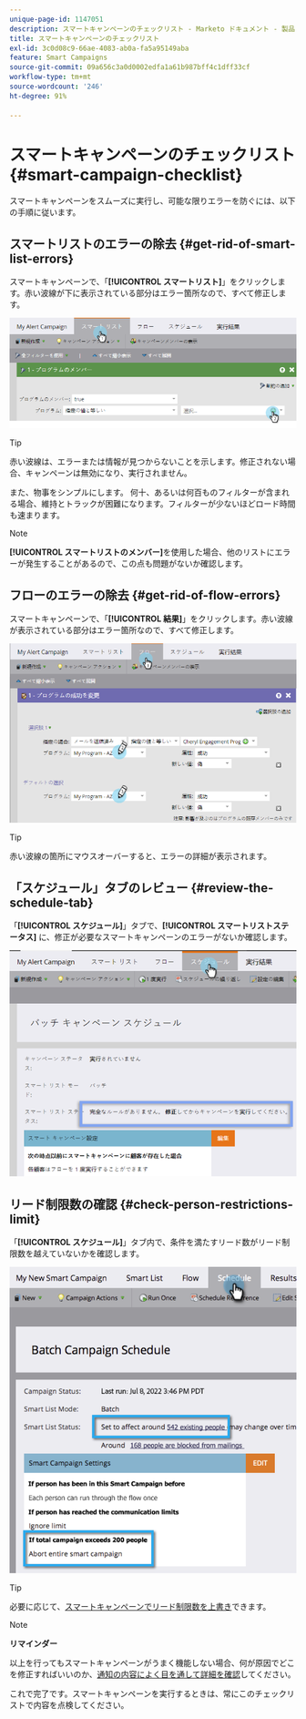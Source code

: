 ```yaml
---
unique-page-id: 1147051
description: スマートキャンペーンのチェックリスト - Marketo ドキュメント - 製品ドキュメント
title: スマートキャンペーンのチェックリスト
exl-id: 3c0d08c9-66ae-4083-ab0a-fa5a95149aba
feature: Smart Campaigns
source-git-commit: 09a656c3a0d0002edfa1a61b987bff4c1dff33cf
workflow-type: tm+mt
source-wordcount: '246'
ht-degree: 91%

---
```


# スマートキャンペーンのチェックリスト {#smart-campaign-checklist}

スマートキャンペーンをスムーズに実行し、可能な限りエラーを防ぐには、以下の手順に従います。

## スマートリストのエラーの除去 {#get-rid-of-smart-list-errors}

スマートキャンペーンで、「**[!UICONTROL スマートリスト]**」をクリックします。赤い波線が下に表示されている部分はエラー箇所なので、すべて修正します。

![](assets/smart-campaign-checklist-1.png)

>[!TIP]
>
>赤い波線は、エラーまたは情報が見つからないことを示します。修正されない場合、キャンペーンは無効になり、実行されません。
>
>また、物事をシンプルにします。 何十、あるいは何百ものフィルターが含まれる場合、維持とトラックが困難になります。フィルターが少ないほどロード時間も速まります。

>[!NOTE]
>
>**[!UICONTROL スマートリストのメンバー]**&#x200B;を使用した場合、他のリストにエラーが発生することがあるので、この点も問題がないか確認します。

## フローのエラーの除去 {#get-rid-of-flow-errors}

スマートキャンペーンで、「**[!UICONTROL 結果]**」をクリックします。赤い波線が表示されている部分はエラー箇所なので、すべて修正します。

![](assets/smart-campaign-checklist-2.png)

>[!TIP]
>
>赤い波線の箇所にマウスオーバーすると、エラーの詳細が表示されます。

## 「スケジュール」タブのレビュー {#review-the-schedule-tab}

「**[!UICONTROL スケジュール]**」タブで、**[!UICONTROL スマートリストステータス]** に、修正が必要なスマートキャンペーンのエラーがないか確認します。

![](assets/smart-campaign-checklist-3.png)

## リード制限数の確認 {#check-person-restrictions-limit}

「**[!UICONTROL スケジュール]**」タブ内で、条件を満たすリード数がリード制限数を越えていないかを確認します。

![](assets/smart-campaign-checklist-4.png)

>[!TIP]
>
>必要に応じて、[スマートキャンペーンでリード制限数を上書き](/help/marketo/product-docs/core-marketo-concepts/smart-campaigns/using-smart-campaigns/override-person-restrictions-in-a-smart-campaign.md)できます。

>[!NOTE]
>
>**リマインダー**
>
>以上を行ってもスマートキャンペーンがうまく機能しない場合、何が原因でどこを修正すればいいのか、[通知の内容によく目を通して詳細を確認](/help/marketo/product-docs/core-marketo-concepts/miscellaneous/understanding-notifications.md)してください。

これで完了です。スマートキャンペーンを実行するときは、常にこのチェックリストで内容を点検してください。
